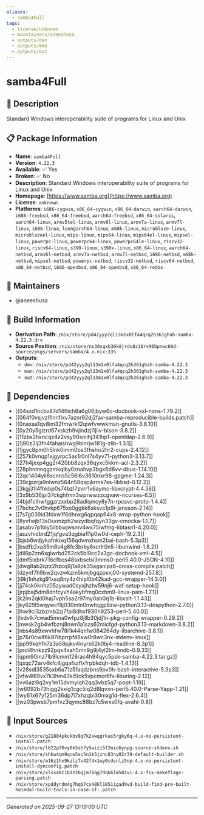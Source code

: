 ```yaml
---
aliases:
  - samba4Full
tags:
  - license/unknown
  - maintainers/aneeshusa
  - outputs/dev
  - outputs/man
  - outputs/out
---
```


# samba4Full

## 📝 Description

Standard Windows interoperability suite of programs for Linux and Unix

## 📋 Package Information

- **Name**: `samba4Full`
- **Version**: `4.22.3`
- **Available**: ✅ Yes
- **Broken**: ✅ No
- **Description**: Standard Windows interoperability suite of programs for Linux and Unix
- **Homepage**: [https://www.samba.org](https://www.samba.org)
- **License**: `unknown`
- **Platforms**: `i686-cygwin`, `x86_64-cygwin`, `x86_64-darwin`, `aarch64-darwin`, `i686-freebsd`, `x86_64-freebsd`, `aarch64-freebsd`, `x86_64-solaris`, `aarch64-linux`, `armv5tel-linux`, `armv6l-linux`, `armv7a-linux`, `armv7l-linux`, `i686-linux`, `loongarch64-linux`, `m68k-linux`, `microblaze-linux`, `microblazeel-linux`, `mips-linux`, `mips64-linux`, `mips64el-linux`, `mipsel-linux`, `powerpc-linux`, `powerpc64-linux`, `powerpc64le-linux`, `riscv32-linux`, `riscv64-linux`, `s390-linux`, `s390x-linux`, `x86_64-linux`, `aarch64-netbsd`, `armv6l-netbsd`, `armv7a-netbsd`, `armv7l-netbsd`, `i686-netbsd`, `m68k-netbsd`, `mipsel-netbsd`, `powerpc-netbsd`, `riscv32-netbsd`, `riscv64-netbsd`, `x86_64-netbsd`, `i686-openbsd`, `x86_64-openbsd`, `x86_64-redox`
## 👥 Maintainers

- @aneeshusa


## 🔧 Build Information

- **Derivation Path**: `/nix/store/pd42yyy2ql13m1x0lfa4qcq2h361ghah-samba-4.22.3.drv`
- **Source Position**: `/nix/store/ns30sqxb36k8jrds8z18rv96bpnwc60d-source/pkgs/servers/samba/4.x.nix:335`
- **Outputs**:
  - `dev`:  `/nix/store/pd42yyy2ql13m1x0lfa4qcq2h361ghah-samba-4.22.3`
  - `man`:  `/nix/store/pd42yyy2ql13m1x0lfa4qcq2h361ghah-samba-4.22.3`
  - `out`:  `/nix/store/pd42yyy2ql13m1x0lfa4qcq2h361ghah-samba-4.22.3`

## 🔗 Dependencies

- [[04sxd1ncbv87d14flich8a6g06jbyw6c-docbook-xsl-nons-1.79.2]]
- [[064f0vsjvzl1lnnflxv7aznr92dj2fav-samba-reproducible-builds.patch]]
- [[0naxaa1qv8im32fmwrk12qiwfvwwkmsn-gnutls-3.8.10]]
- [[0y20y5glzrd67xskzh9vjindzjl1jiiv-bison-3.8.2]]
- [[11zbx2hxncqz4z2vsy90sniihj341hp1-openldap-2.6.9]]
- [[1j90z3lj3fn4fahaishwg9blnrjw181g-zlib-1.3.1]]
- [[1jgyc8pm0h5lnk0imm0bs3fhshis2hr2-cups-2.4.12]]
- [[257k0vnqp1xjgyrpc5as1r0nl7s4yv71-python3-3.13.7]]
- [[27h4jxxp4gg2r420bb8zqx36qyxc5kkm-acl-2.3.2]]
- [[28phnmnqgzmkqlby0znahvp3bgx6d6vv-dbus-1.14.10]]
- [[2qc1404yli6scnns5c56l6v3810nxr98-gpgme-1.24.3]]
- [[39cjpzrja9nlwnz564n58qspjkrmk7ss-libbsd-0.12.2]]
- [[3kgj31l4fhkbp0s74bzl7zvrr1v6aymc-libxcrypt-4.4.38]]
- [[3x9b536jpi37ckghfmn3wprwwzzcgvaw-ncurses-6.5]]
- [[4bjd1cihw1ggzrzxxbp28adlqmcy8y7n-rpcsvc-proto-1.4.4]]
- [[7bchc2v0hvkp675xs0ggkk6sksvs1p9i-jansson-2.14]]
- [[7s7g039id3fdxw1f6dhnxg6qpqap64x8-wrap-python-hook]]
- [[8yvfwjb13s0sxmzph2wzydbqfqyn33gv-cmocka-1.1.7]]
- [[asabv7p1bly5ilbbwjwsmv4wx75iwfmg-libtasn1-4.20.0]]
- [[aszvhidbrd21jqfgva3qgbiafl1p0w0d-ceph-19.2.3]]
- [[bjsb6wdjykafnkixq156qdvmxhsm2bai-bash-5.3p3]]
- [[bsdfb2xa35m8s4g8fc3brby8xcrlr0n5-libunwind-1.8.2]]
- [[dil6p2zn6xgiwrbd252ck5bl9cc2x3gc-docbook-xml-4.5]]
- [[dmf5ixbrk716cfbqs48sxbsclsi3mms0-perl5.40.0-JSON-4.10]]
- [[dwg8ab2qzz2hzcq9j1a8pk35aganipz6-cross-compile.patch]]
- [[dzynf7h9bw2qvzwkzm5kmjbgqzpsxj00-systemd-257.8]]
- [[i9kj1nhzkg91xsq8ny4z4hipl0b42kad-gcc-wrapper-14.3.0]]
- [[jj74sk0knhz05zywad0syxjhzhv59nj6-waf-setup-hook]]
- [[jrpjbaj5dm8dnfcyvh4akyhfmq0cxbm9-linux-pam-1.7.1]]
- [[k2lm2qkl0haj7vph5sa2r97my0ah0q1b-libxslt-1.1.43]]
- [[ky629l5wqywcf8j030mln0nwfqgjp8zw-python3.13-dnspython-2.7.0]]
- [[lhw9cl3zbzmb2zj7fpi8dhxf930h9253-perl-5.40.0]]
- [[lvdvlk7cwad5mna0wfpz8jllb30jdj1n-pkg-config-wrapper-0.29.2]]
- [[mwsk2gb4wfbznj8nwn1a1szs62micfgd-python3.13-markdown-3.8.2]]
- [[nbs4s89xwvhfw78i1k44qn1w084264dy-libarchive-3.8.1]]
- [[p76r0cwlf6k97ibprrpfd8xw0r8wc3nx-stdenv-linux]]
- [[pp99kqhfn7z3a58pjkv4kiyrs62k0bj4-readline-8.3p1]]
- [[prcl4hnkzz92pqx4xah5mn9g9j4yl2lm-lmdb-0.9.33]]
- [[qpm90mz7lb9lcmm128rac4h94qyc5psk-samba-4.22.3.tar.gz]]
- [[qxqc72arv4kfc4jgqafszflxfrpbkdqh-tdb-1.4.13]]
- [[v28sdl3535sxb6a71z5faqdzbns9pv0h-bash-interactive-5.3p3]]
- [[vfw4l69vx7k3hm43ki5lck5vpcmcr6fv-liburing-2.12]]
- [[vv6azl8q2vy1m15dvmylqh2qq3vbz5q7-popt-1.19]]
- [[w6092b73higg2kxig1cgc5iq2d8lqvxn-perl5.40.0-Parse-Yapp-1.21]]
- [[wy61x67y125m36dp7l7xhzqbi30mxg1d-flex-2.6.4]]
- [[wz03pwsb7pmfvz3qymc88bz7c5wxs0fq-avahi-0.8]]

## 📁 Input Sources

- `/nix/store/g21804pkckbv8q7k2xwqqrkas5rgky6q-4.x-no-persistent-install.patch`
- `/nix/store/l622p70vy8k5sh7y5wizi5f2mic6ynpg-source-stdenv.sh`
- `/nix/store/shkw4qm9qcw5sc5n1k5jznc83ny02r39-default-builder.sh`
- `/nix/store/w16z1hx9kzlz7v42f4x1wy0cdsnlz5np-4.x-no-persistent-install-dynconfig.patch`
- `/nix/store/xlss48c1b1z26qjm76qg7dqk6lm58zvi-4.x-fix-makeflags-parsing.patch`
- `/nix/store/xpddyrdm4g7hqb7cx48kl1851igad9vd-build-find-pre-built-heimdal-build-tools-in-case-of-.patch`

---
*Generated on 2025-09-27 13:19:00 UTC*
